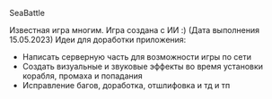 SeaBattle

Известная игра многим. Игра создана с ИИ :)
(Дата выполнения 15.05.2023)
Идеи для доработки приложения:
- Написать серверную часть для возможности игры по сети
- Создать визуальные и звуковые эффекты во время установки корабля, промаха и попадания
- Исправление багов, доработка, отшлифовка и тд и тп

